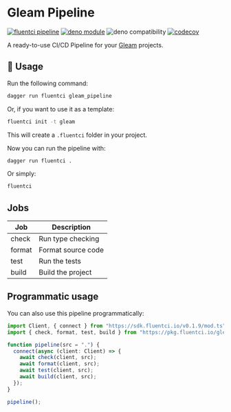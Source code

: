 # Gleam Pipeline

[![fluentci pipeline](https://img.shields.io/badge/dynamic/json?label=pkg.fluentci.io&labelColor=%23000&color=%23460cf1&url=https%3A%2F%2Fapi.fluentci.io%2Fv1%2Fpipeline%2Fgleam_pipeline&query=%24.version)](https://pkg.fluentci.io/gleam_pipeline)
[![deno module](https://shield.deno.dev/x/gleam_pipeline)](https://deno.land/x/gleam_pipeline)
![deno compatibility](https://shield.deno.dev/deno/^1.34)
[![codecov](https://img.shields.io/codecov/c/gh/fluent-ci-templates/gleam-pipeline)](https://codecov.io/gh/fluent-ci-templates/gleam-pipeline)

A ready-to-use CI/CD Pipeline for your [Gleam](https://gleam.run) projects.

## 🚀 Usage

Run the following command:

```bash
dagger run fluentci gleam_pipeline
```

Or, if you want to use it as a template:

```bash
fluentci init -t gleam
```

This will create a `.fluentci` folder in your project.

Now you can run the pipeline with:

```bash
dagger run fluentci .
```

Or simply:

```bash
fluentci
```

## Jobs

| Job    | Description         |
| ------ | ------------------- |
| check  | Run type checking   |
| format | Format source code  |
| test   | Run the tests       |
| build  | Build the project   

## Programmatic usage

You can also use this pipeline programmatically:

```ts
import Client, { connect } from "https://sdk.fluentci.io/v0.1.9/mod.ts";
import { check, format, test, build } from "https://pkg.fluentci.io/gleam_pipeline@v0.3.2/mod.ts";

function pipeline(src = ".") {
  connect(async (client: Client) => {
    await check(client, src);
    await format(client, src);
    await test(client, src);
    await build(client, src);
  });
}

pipeline();
```

